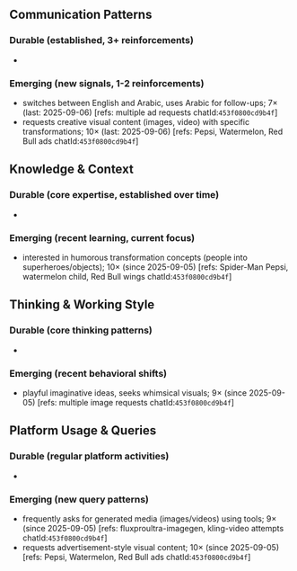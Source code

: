 ## Communication Patterns
### Durable (established, 3+ reinforcements)
-

### Emerging (new signals, 1-2 reinforcements)
- switches between English and Arabic, uses Arabic for follow-ups; 7× (last: 2025-09-06) [refs: multiple ad requests chatId:`453f0800cd9b4f`]
- requests creative visual content (images, video) with specific transformations; 10× (last: 2025-09-06) [refs: Pepsi, Watermelon, Red Bull ads chatId:`453f0800cd9b4f`]

## Knowledge & Context
### Durable (core expertise, established over time)
-

### Emerging (recent learning, current focus)
- interested in humorous transformation concepts (people into superheroes/objects); 10× (since 2025-09-05) [refs: Spider-Man Pepsi, watermelon child, Red Bull wings chatId:`453f0800cd9b4f`]

## Thinking & Working Style
### Durable (core thinking patterns)
-

### Emerging (recent behavioral shifts)
- playful imaginative ideas, seeks whimsical visuals; 9× (since 2025-09-05) [refs: multiple image requests chatId:`453f0800cd9b4f`]

## Platform Usage & Queries
### Durable (regular platform activities)
-

### Emerging (new query patterns)
- frequently asks for generated media (images/videos) using tools; 9× (since 2025-09-05) [refs: fluxproultra-imagegen, kling-video attempts chatId:`453f0800cd9b4f`]
- requests advertisement-style visual content; 10× (since 2025-09-05) [refs: Pepsi, Watermelon, Red Bull ads chatId:`453f0800cd9b4f`]